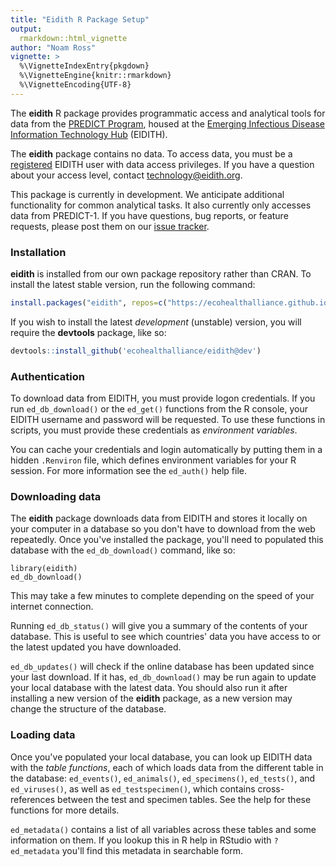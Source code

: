 ```yaml
---
title: "Eidith R Package Setup"
output: 
  rmarkdown::html_vignette
author: "Noam Ross"
vignette: >
  %\VignetteIndexEntry{pkgdown}
  %\VignetteEngine{knitr::rmarkdown}
  %\VignetteEncoding{UTF-8}
---
```




The **eidith** R package provides programmatic access and analytical tools for
data from the [PREDICT Program](http://www.vetmed.ucdavis.edu/ohi/predict/),
housed at the [Emerging Infectious Disease Information Technology Hub](https://www.eidith.org/) (EIDITH).

The **eidith** package contains no data. To access data, you must be a
[registered](https://www.eidith.org/register.aspx) EIDITH user with data access
privileges. If you have a question about your access level, contact technology@eidith.org.

This package is currently in development. We anticipate additional functionality
for common analytical tasks. It also currently only accesses data from PREDICT-1. If
you have questions, bug reports, or feature requests, please post them on our
[issue tracker](https://github.com/ecohealthalliance/eidith/issues).

### Installation

**eidith** is installed from our own package repository rather than CRAN.  To
install the latest stable version, run the following command:


```r
install.packages("eidith", repos=c("https://ecohealthalliance.github.io/eidith/", "https://cran.rstudio.com"))
```

If you wish to install the latest *development* (unstable) version, you will
require the **devtools** package, like so:


```r
devtools::install_github('ecohealthalliance/eidith@dev')
```

### Authentication

To download data from EIDITH, you must provide logon credentials.  If you run
`ed_db_download()` or the `ed_get()` functions from the R console, your EIDITH username
and password will be requested.  To use these functions in scripts, you 
must provide these credentials as *environment variables*.  

You can cache your credentials and login automatically by putting them in a hidden
`.Renviron` file, which defines environment variables for your R session. For
more information see the `ed_auth()` help file.

### Downloading data

The **eidith** package downloads data from EIDITH and stores it locally on your
computer in a database so you don't have to download from the web repeatedly.
Once you've installed the package, you'll need to populated this database with
the `ed_db_download()` command, like so:

```
library(eidith)
ed_db_download()
```
This may take a few minutes to complete depending on the speed of your internet
connection.

Running `ed_db_status()` will give you a summary of the contents of your database.
This is useful to see which countries' data you have access to or the latest
updated you have downloaded.

`ed_db_updates()` will check if the online database has been updated since
your last download.  If it has, `ed_db_download()` may be run again to update your local database with the latest
data.  You should also run it after installing a new version of the **eidith**
package, as a new version may change the structure of the database.

### Loading data

Once you've populated your local database, you can look up EIDITH data with
the *table functions*, each of which loads data from the different table in the
database: `ed_events()`, `ed_animals()`, `ed_specimens()`, `ed_tests()`, and
`ed_viruses()`, as well as `ed_testspecimen()`, which contains cross-references
between the test and specimen tables.  See the help for these functions for more
details.

`ed_metadata()` contains a list of all variables across these tables
and some information on them.  If you lookup this in R help in RStudio with
`?ed_metadata` you'll find this metadata in searchable form.

